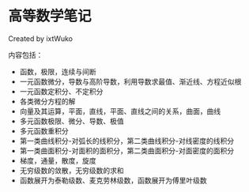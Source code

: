 # 高等数学笔记

Created by ixtWuko

内容包括：

- 函数，极限，连续与间断
- 一元函数微分，导数与高阶导数，利用导数求最值、渐近线、方程近似根
- 一元函数定积分、不定积分
- 各类微分方程的解
- 向量及其运算，平面，直线，平面、直线之间的关系，曲面，曲线
- 多元函数极限、微分、导数、极值
- 多元函数重积分
- 第一类曲线积分-对弧长的线积分，第二类曲线积分-对线密度的线积分
- 第一类曲面积分-对面积的面积分，第二类曲面积分-对面密度的面积分
- 梯度，通量，散度，旋度
- 无穷级数的敛散，无穷级数的求和
- 函数展开为泰勒级数、麦克劳林级数，函数展开为傅里叶级数
